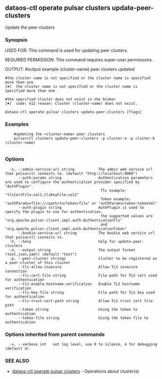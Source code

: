 ## dataos-ctl operate pulsar clusters update-peer-clusters

Update the peer clusters

### Synopsis

USED FOR:
    This command is used for updating peer clusters.

REQUIRED PERMISSION:
    This command requires super-user permissions.

OUTPUT:
    #output example
    (cluster-name) peer clusters updated

    #the cluster name is not specified or the cluster name is specified more than one
    [✖]  the cluster name is not specified or the cluster name is specified more than one

    #the specified cluster does not exist in the broker
    [✖]  code: 412 reason: Cluster (cluster-name) does not exist.



```
dataos-ctl operate pulsar clusters update-peer-clusters [flags]
```

### Examples

```
    #updating the <cluster-name> peer clusters
    pulsarctl clusters update-peer-clusters -p cluster-a -p cluster-b (cluster-name)


```

### Options

```
  -s, --admin-service-url string           The admin web service url that pulsarctl connects to. (default "http://localhost:8080")
      --auth-params string                 Authentication parameters are used to configure the authentication provider specified by "AuthPlugin".
                                            Tls example: "tlsCertFile:val1,tlsKeyFile:val2"
                                            Token example: "authParams=file:///path/to/token/file" or "authParams=token:tokenVal"
      --auth-plugin string                 AuthPlugin is used to specify the plugin to use for authentication,
                                            the supported values are "org.apache.pulsar.client.impl.auth.AuthenticationTls"
                                            and "org.apache.pulsar.client.impl.auth.AuthenticationToken"
      --bookie-service-url string          The bookie web service url that pulsarctl connects to.
  -h, --help                               help for update-peer-clusters
  -o, --output string                      The output format (text,json,yaml) (default "text")
  -p, --peer-cluster strings               Cluster to be registered as a peer-cluster of this cluster
      --tls-allow-insecure                 Allow TLS insecure connection
      --tls-cert-file string               File path for TLS cert used for authentication
      --tls-enable-hostname-verification   Enable TLS hostname verification
      --tls-key-file string                File path for TLS key used for authentication
      --tls-trust-cert-path string         Allow TLS trust cert file path
      --token string                       Using the token to authentication
      --token-file string                  Using the token file to authentication
```

### Options inherited from parent commands

```
  -v, --verbose int   set log level, use 0 to silence, 4 for debugging (default 4)
```

### SEE ALSO

* [dataos-ctl operate pulsar clusters](dataos-ctl_operate_pulsar_clusters.md)	 - Operations about cluster(s)

